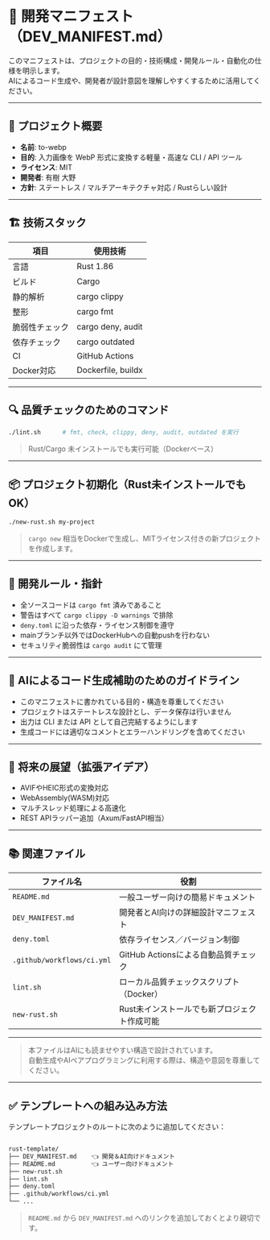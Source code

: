 # 🚀 開発マニフェスト（DEV_MANIFEST.md）

このマニフェストは、プロジェクトの目的・技術構成・開発ルール・自動化の仕様を明示します。  
AIによるコード生成や、開発者が設計意図を理解しやすくするために活用してください。

---

## 🧭 プロジェクト概要

- **名前**: to-webp
- **目的**: 入力画像を WebP 形式に変換する軽量・高速な CLI / API ツール
- **ライセンス**: MIT
- **開発者**: 有樹 大野
- **方針**: ステートレス / マルチアーキテクチャ対応 / Rustらしい設計

---

## 🏗 技術スタック

| 項目         | 使用技術           |
|--------------|--------------------|
| 言語         | Rust 1.86          |
| ビルド       | Cargo              |
| 静的解析     | cargo clippy       |
| 整形         | cargo fmt          |
| 脆弱性チェック | cargo deny, audit  |
| 依存チェック | cargo outdated     |
| CI           | GitHub Actions     |
| Docker対応   | Dockerfile, buildx |

---

## 🔍 品質チェックのためのコマンド

```bash
./lint.sh      # fmt, check, clippy, deny, audit, outdated を実行
```

> Rust/Cargo 未インストールでも実行可能（Dockerベース）

---

## 📦 プロジェクト初期化（Rust未インストールでもOK）

```bash
./new-rust.sh my-project
```

> `cargo new` 相当をDockerで生成し、MITライセンス付きの新プロジェクトを作成します。

---

## 📐 開発ルール・指針

- 全ソースコードは `cargo fmt` 済みであること
- 警告はすべて `cargo clippy -D warnings` で排除
- `deny.toml` に沿った依存・ライセンス制御を遵守
- mainブランチ以外ではDockerHubへの自動pushを行わない
- セキュリティ脆弱性は `cargo audit` にて管理

---

## 🤖 AIによるコード生成補助のためのガイドライン

- このマニフェストに書かれている目的・構造を尊重してください
- プロジェクトはステートレスな設計とし、データ保存は行いません
- 出力は CLI または API として自己完結するようにします
- 生成コードには適切なコメントとエラーハンドリングを含めてください

---

## 🧭 将来の展望（拡張アイデア）

- AVIFやHEIC形式の変換対応
- WebAssembly(WASM)対応
- マルチスレッド処理による高速化
- REST APIラッパー追加（Axum/FastAPI相当）

---

## 📚 関連ファイル

| ファイル名         | 役割                                         |
|--------------------|----------------------------------------------|
| `README.md`        | 一般ユーザー向けの簡易ドキュメント           |
| `DEV_MANIFEST.md`  | 開発者とAI向けの詳細設計マニフェスト         |
| `deny.toml`        | 依存ライセンス／バージョン制御               |
| `.github/workflows/ci.yml` | GitHub Actionsによる自動品質チェック  |
| `lint.sh`          | ローカル品質チェックスクリプト（Docker）     |
| `new-rust.sh`      | Rust未インストールでも新プロジェクト作成可能 |

---

> 本ファイルはAIにも読ませやすい構造で設計されています。  
> 自動生成やAIペアプログラミングに利用する際は、構造や意図を尊重してください。

---

## ✅ テンプレートへの組み込み方法

テンプレートプロジェクトのルートに次のように追加してください：

```sh

rust-template/
├── DEV_MANIFEST.md    👈 開発＆AI向けドキュメント
├── README.md          👈 ユーザー向けドキュメント
├── new-rust.sh
├── lint.sh
├── deny.toml
├── .github/workflows/ci.yml
└── ...

```

> `README.md` から `DEV_MANIFEST.md` へのリンクを追加しておくとより親切です。
